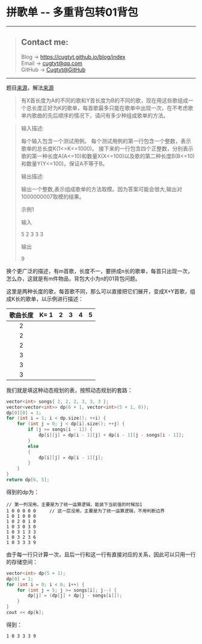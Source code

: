 # 拼歌单 -- 多重背包转01背包

---
> ## Contact me:
> Blog -> <https://cugtyt.github.io/blog/index>  
> Email -> <cugtyt@qq.com>  
> GitHub -> [Cugtyt@GitHub](https://github.com/Cugtyt)

---

题目[来源](https://www.nowcoder.com/questionTerminal/f3ab6fe72af34b71a2fd1d83304cbbb3?answerType=1&f=discussion)，解法[来源](https://www.nowcoder.com/test/question/done?tid=29092608&qid=161634#summary)

> 有X首长度为A的不同的歌和Y首长度为B的不同的歌，现在用这些歌组成一个总长度正好为K的歌单，每首歌最多只能在歌单中出现一次，在不考虑歌单内歌曲的先后顺序的情况下，请问有多少种组成歌单的方法。

> 输入描述:
>
> 每个输入包含一个测试用例。
每个测试用例的第一行包含一个整数，表示歌单的总长度K(1<=K<=1000)。
接下来的一行包含四个正整数，分别表示歌的第一种长度A(A<=10)和数量X(X<=100)以及歌的第二种长度B(B<=10)和数量Y(Y<=100)。保证A不等于B。
>
> 输出描述:
>
> 输出一个整数,表示组成歌单的方法取模。因为答案可能会很大,输出对1000000007取模的结果。
>
> 示例1
>
> 输入
>
> 5
> 2 3 3 3
> 
> 输出
> 
> 9

换个更广泛的描述，有m首歌，长度不一，要拼成n长的歌单，每首只出现一次，怎么办，这就是有m件物品，背包大小为n的01背包问题。

这里是两种长度的歌，每首歌不同，那么可以直接把它们展开，变成X+Y首歌，组成K长的歌单，以示例进行描述：

|歌曲长度| K= 1| 2 | 3 | 4 | 5 |
|:-:|:-:|:-:|:-:|:-:|:-:|
|2|
|2|
|2|
|3|
|3|
|3|

我们就是填这种动态规划的表，按照动态规划的套路：

``` c++
vector<int> songs{ 2, 2, 2, 3, 3, 3 };
vector<vector<int>> dp(6 + 1, vector<int>(5 + 1, 0));
dp[0][0] = 1;
for (int i = 1; i < dp.size(); ++i) {
	for (int j = 0; j < dp[i].size(); ++j) {
		if (j >= songs[i - 1]) {
			dp[i][j] = dp[i - 1][j] + dp[i - 1][j - songs[i - 1]];
		}
		else
		{
			dp[i][j] = dp[i - 1][j];
		}
	}
}
return dp[6, 5];
```

得到的dp为：

```
// 第一列没用，主要是为了统一运算逻辑，能装下当前值的时候加1
1 0 0 0 0 0		// 这一层没用，主要是为了统一运算逻辑，不用判断边界
1 0 1 0 0 0
1 0 2 0 1 0
1 0 3 0 3 0
1 0 3 1 3 3
1 0 3 2 3 6
1 0 3 3 3 9
```

由于每一行只计算一次，且后一行和这一行有直接对应的关系，因此可以只用一行的存储空间：

``` c++
vector<int> dp(5 + 1);
dp[0] = 1;
for (int i = 0; i < 6; i++) {
	for (int j = 5; j >= songs[i]; j--) {
		dp[j] = (dp[j] + dp[j - songs[i]]);
	}
}
cout << dp[k];
```

得到：

```
1 0 3 3 3 9
```